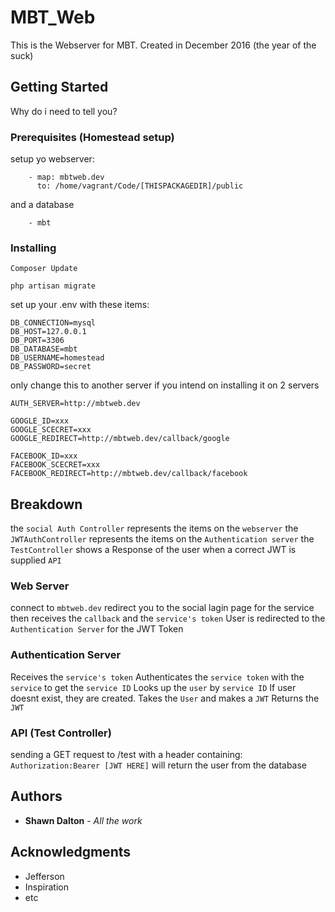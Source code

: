 # MBT_Web

This is the Webserver for MBT.  Created in December 2016 (the year of the suck)


## Getting Started

Why do i need to tell you?

### Prerequisites (Homestead setup)

setup yo webserver:

```
    - map: mbtweb.dev
      to: /home/vagrant/Code/[THISPACKAGEDIR]/public

```
and a database

```
    - mbt

```

### Installing


```
Composer Update
```


```
php artisan migrate
```

set up your .env with these items:
```
DB_CONNECTION=mysql
DB_HOST=127.0.0.1
DB_PORT=3306
DB_DATABASE=mbt
DB_USERNAME=homestead
DB_PASSWORD=secret
```
only change this to another server if you intend on installing it on 2 servers
```
AUTH_SERVER=http://mbtweb.dev
```
```
GOOGLE_ID=xxx
GOOGLE_SCECRET=xxx
GOOGLE_REDIRECT=http://mbtweb.dev/callback/google

FACEBOOK_ID=xxx
FACEBOOK_SCECRET=xxx
FACEBOOK_REDIRECT=http://mbtweb.dev/callback/facebook
```

## Breakdown

the `social Auth Controller` represents the items on the `webserver`
the `JWTAuthController` represents the items on the `Authentication server`
the `TestController` shows a Response of the user when a correct JWT is supplied `API`

### Web Server
connect to `mbtweb.dev`
redirect you to the social lagin page for the service
then receives the `callback` and the `service's token`
User is redirected to the `Authentication Server` for the JWT Token

### Authentication Server
Receives the `service's token`
Authenticates the `service token` with the `service` to get the `service ID`
Looks up the `user` by `service ID`
If user doesnt exist, they are created.
Takes the `User` and makes a `JWT`
Returns the `JWT`

### API (Test Controller)

sending a GET request to /test with a header containing:
`Authorization:Bearer [JWT HERE]`
will return the user from the database

## Authors

* **Shawn Dalton** - *All the work* 


## Acknowledgments

* Jefferson
* Inspiration
* etc